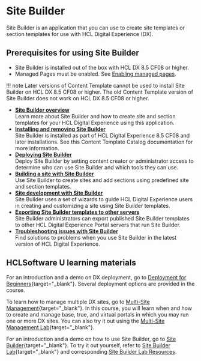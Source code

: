 # Site Builder

Site Builder is an application that you can use to create site templates or section templates for use with HCL Digital Experience (DX).

## Prerequisites for using Site Builder

-   Site Builder is installed out of the box with HCL DX 8.5 CF08 or higher.
-   Managed Pages must be enabled. See [Enabling managed pages](../../manage_content/wcm_authoring/authoring_portlet/content_management_artifacts/pages/managed_pages/cfg_managed_pages/wcm_config_mngpages_enable.md).


!!! note
    Later versions of Content Template cannot be used to install Site Builder on HCL DX 8.5 CF08 or higher. The old Content Template version of Site Builder does not work on HCL DX 8.5 CF08 or higher.

-   **[Site Builder overview](../sitebuilder/sitebuilder_overview.md)**  
Learn more about Site Builder and how to create site and section templates for your HCL Digital Experience using this application.
-   **[Installing and removing Site Builder](install_site_builder/index.md)**  
Site Builder is installed as part of HCL Digital Experience 8.5 CF08 and later installations. See this Content Template Catalog documentation for more information.
-   **[Deploying Site Builder](deploy_site_builder/index.md)**  
Deploy Site Builder by setting content creator or administrator access to determine who can use Site Builder and which tools they can use.
-   **[Building a site with Site Builder](building_site_with_sitebuilder/index.md)**  
Use Site Builder to create sites and add sections using predefined site and section templates.
-   **[Site development with Site Builder](site_dev_with_sitebuilder/index.md)**  
Site Builder uses a set of wizards to guide HCL Digital Experience users in creating and customizing a site using Site Builder templates.
-   **[Exporting Site Builder templates to other servers](export_sitebuilder_temp/index.md)**  
 Site Builder administrators can export published Site Builder templates to other HCL Digital Experience Portal servers that run Site Builder.
-   **[Troubleshooting issues with Site Builder](../sitebuilder/sitebuilder_issues.md)**  
Find solutions to problems when you use Site Builder in the latest version of HCL Digital Experience.

## HCLSoftware U learning materials

For an introduction and a demo on DX deployment, go to [Deployment for Beginners](https://hclsoftwareu.hcltechsw.com/component/axs/?view=sso_config&id=3&forward=https%3A%2F%2Fhclsoftwareu.hcltechsw.com%2Fcourses%2Flesson%2F%3Fid%3D1479){target="_blank"}. Several deployment options are provided in the course.

To learn how to manage multiple DX sites, go to [Multi-Site Management](https://hclsoftwareu.hcltechsw.com/component/axs/?view=sso_config&id=3&forward=https%3A%2F%2Fhclsoftwareu.hcltechsw.com%2Fcourses%2Flesson%2F%3Fid%3D3086){target="_blank"}. In this course, you will learn when and how to create and manage base, true, and virtual portals in which you may run one or more DX sites. You can also try it out using the [Multi-Site Management Lab](https://hclsoftwareu.hcltechsw.com/images/Lc4sMQCcN5uxXmL13gSlsxClNTU3Mjc3NTc4MTc2/DS_Academy/DX/Administrator/HDX-ADM-200_Multi-Site_Management_Lab.pdf){target="_blank"}.

For an introduction and a demo on how to use Site Builder, go to [Site Builder](https://hclsoftwareu.hcltechsw.com/component/axs/?view=sso_config&id=3&forward=https%3A%2F%2Fhclsoftwareu.hcltechsw.com%2Fcourses%2Flesson%2F%3Fid%3D2801){target="_blank"}. To try it out yourself, refer to [Site Builder Lab](https://hclsoftwareu.hcltechsw.com/images/Lc4sMQCcN5uxXmL13gSlsxClNTU3Mjc3NTc4MTc2/DS_Academy/DX/Business_User/HDX-BU-200_Site_Builder_Lab.pdf){target="_blank"} and corresponding [Site Builder Lab Resources](https://hclsoftwareu.hcltechsw.com/images/Lc4sMQCcN5uxXmL13gSlsxClNTU3Mjc3NTc4MTc2/DS_Academy/DX/Business_User/HDX-BU-200_Site_Builder_Lab_Resources.zip).